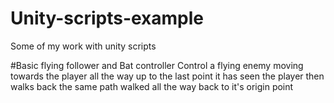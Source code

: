 # Unity-scripts-example
Some of my work with unity scripts

#Basic flying follower and Bat controller
Control a flying enemy moving towards the player all the way up to the last point it has seen the player then walks back the same path walked all the way back to it's origin point
